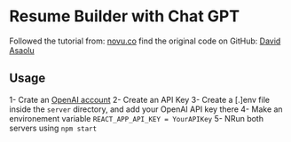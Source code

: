 # Resume Builder with Chat GPT
Followed the tutorial from: [novu.co](https://novu.co/blog/creating-a-resume-builder-with-react-nodejs-and-ai/)
find the original code on GitHub: [David Asaolu](https://github.com/novuhq/blog/tree/main/resume-builder-with-react-chatgpt-nodejs)

## Usage
1- Crate an [OpenAI account](https://openai.com/api)
2- Create an API Key
3- Create a [.]env file inside the `server` directory, and add your OpenAI API key there
4- Make an environement variable `REACT_APP_API_KEY = YourAPIKey`
5- NRun both servers using `npm start`



